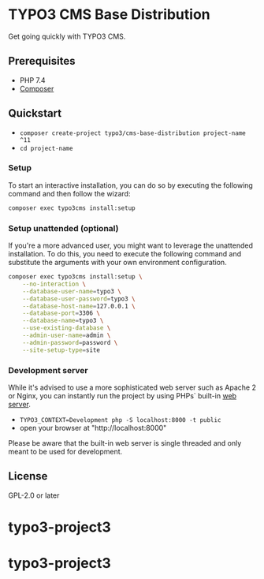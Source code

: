 # TYPO3 CMS Base Distribution

Get going quickly with TYPO3 CMS.

## Prerequisites

* PHP 7.4
* [Composer](https://getcomposer.org/download/)

## Quickstart

* `composer create-project typo3/cms-base-distribution project-name ^11`
* `cd project-name`

### Setup

To start an interactive installation, you can do so by executing the following
command and then follow the wizard:

```bash
composer exec typo3cms install:setup
```

### Setup unattended (optional)

If you're a more advanced user, you might want to leverage the unattended installation.
To do this, you need to execute the following command and substitute the arguments
with your own environment configuration.

```bash
composer exec typo3cms install:setup \
    --no-interaction \
    --database-user-name=typo3 \
    --database-user-password=typo3 \
    --database-host-name=127.0.0.1 \
    --database-port=3306 \
    --database-name=typo3 \
    --use-existing-database \
    --admin-user-name=admin \
    --admin-password=password \
    --site-setup-type=site
```

### Development server

While it's advised to use a more sophisticated web server such as
Apache 2 or Nginx, you can instantly run the project by using PHPs` built-in
[web server](https://secure.php.net/manual/en/features.commandline.webserver.php).

* `TYPO3_CONTEXT=Development php -S localhost:8000 -t public`
* open your browser at "http://localhost:8000"

Please be aware that the built-in web server is single threaded and only meant
to be used for development.

## License

GPL-2.0 or later
# typo3-project3
# typo3-project3
